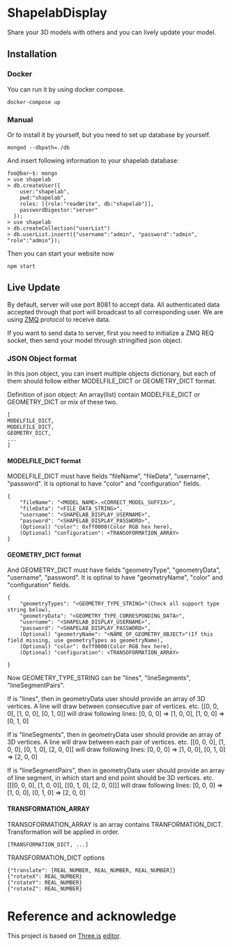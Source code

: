 # ShapelabDisplay

Share your 3D models with others and you can lively update your model.

## Installation

### Docker
You can run it by using docker compose.

`docker-compose up`

### Manual

Or to install it by yourself, but you need to set up database by yourself.

```console
mongod --dbpath=./db
```

And insert following information to your shapelab database:

```console
foo@bar~$: mongo
> use shapelab
> db.createUser({
    user:"shapelab",
    pwd:"shapelab",
    roles: [{role:"readWrite", db:"shapelab"}],
    passwordDigestor:"server"
  });
> use shapelab
> db.createCollection("userList")
> db.userList.insert({"username":"admin", "password":"admin", "role":"admin"});
```

Then you can start your website now

```console
npm start
```

## Live Update
By default, server will use port 8081 to accept data. All authenticated data accepted through that port will broadcast to all corresponding user. We are using [ZMQ](http://zeromq.org/) protocol to receive data.

If you want to send data to server, first you need to initialize a ZMQ REQ socket, then send your model through stringified json object.

### JSON Object format
In this json object, you can insert multiple objects dictionary, but each of them should follow either MODELFILE\_DICT or GEOMETRY\_DICT format.

Definition of json object: An array(list) contain MODELFILE\_DICT or GEOMETRY\_DICT or mix of these two.
```
[
MODELFILE_DICT,
MODELFILE_DICT,
GEOMETRY_DICT,
...
]
```
#### MODELFILE_DICT format
MODELFILE_DICT must have fields "fileName", "fileData", "username", "password". It is optional to have "color" and "configuration" fields.
```
{
    "fileName": "<MODEL_NAME>.<CORRECT_MODEL_SUFFIX>",
    "fileData": "<FILE_DATA_STRING>",
    "username": "<SHAPELAB_DISPLAY_USERNAME>",
    "password": "<SHAPELAB_DISPLAY_PASSWORD>",
    (Optional) "color": 0xff0000(Color RGB hex here),
    (Optional) "configuration": <TRANSOFORMATION_ARRAY>  
}
```

#### GEOMETRY_DICT format
And GEOMETRY_DICT must have fields "geometryType", "geometryData", "username", "password". It is optinal to have "geometryName", "color" and "configuration" fields.
```
{
    "geometryTypes": "<GEOMETRY_TYPE_STRING>"(Check all support type string below),
    "geometryData": "<GEOMETRY_TYPE_CORRESPONDING_DATA>",
    "username": "<SHAPELAB_DISPLAY_USERNAME>",
    "password": "<SHAPELAB_DISPLAY_PASSWORD>",
    (Optional) "geometryName": "<NAME_OF_GEOMETRY_OBJECT>"(If this field missing, use geometryTypes as geometryName),
    (Optional) "color": 0xff0000(Color RGB hex here),
    (Optional) "configuration": <TRANSOFORMATION_ARRAY>  

}
```
Now GEOMETRY_TYPE_STRING can be "lines", "lineSegments", "lineSegmentPairs".

If is "lines", then in geometryData user should provide an array of 3D vertices. A line will draw between consecutive pair of vertices. etc. [[0, 0, 0], [1, 0, 0], [0, 1, 0]] will draw following lines: [0, 0, 0] => [1, 0, 0], [1, 0, 0] => [0, 1, 0]

If is "lineSegments", then in geometryData user should provide an array of 3D vertices. A line will draw between each pair of vertices. etc. [[0, 0, 0], [1, 0, 0], [0, 1, 0], [2, 0, 0]] will draw following lines: [0, 0, 0] => [1, 0, 0], [0, 1, 0] => [2, 0, 0]

If is "lineSegmentPairs", then in geometryData user should provide an array of line segment, in which start and end point should be 3D vertices. etc. [[[0, 0, 0], [1, 0, 0]], [[0, 1, 0], [2, 0, 0]]] will draw following lines: [0, 0, 0] => [1, 0, 0], [0, 1, 0] => [2, 0, 0]

#### TRANSFORMATION_ARRAY
TRANSOFORMATION_ARRAY is an array contains TRANFORMATION_DICT. Transformation will be applied in order.
```
[TRANSFORMATION_DICT, ...]
```

TRANSFORMATION_DICT options
```
{"translate": [REAL_NUMBER, REAL_NUMBER, REAL_NUMBER]}
{"rotateX": REAL_NUMBER}
{"rotateY": REAL_NUMBER}
{"rotateZ": REAL_NUMBER}
```

# Reference and acknowledge

This project is based on [Three.js](https://github.com/mrdoob/three.js/) [editor](https://github.com/mrdoob/three.js/tree/master/editor).
